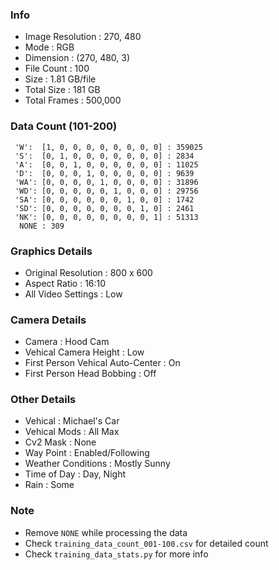 ### Info
- Image Resolution : 270, 480
- Mode : RGB
- Dimension : (270, 480, 3)
- File Count : 100
- Size : 1.81 GB/file
- Total Size : 181 GB
- Total Frames : 500,000

### Data Count (101-200)
```
 'W':  [1, 0, 0, 0, 0, 0, 0, 0, 0] : 359025
 'S':  [0, 1, 0, 0, 0, 0, 0, 0, 0] : 2834
 'A':  [0, 0, 1, 0, 0, 0, 0, 0, 0] : 11025
 'D':  [0, 0, 0, 1, 0, 0, 0, 0, 0] : 9639
 'WA': [0, 0, 0, 0, 1, 0, 0, 0, 0] : 31896
 'WD': [0, 0, 0, 0, 0, 1, 0, 0, 0] : 29756
 'SA': [0, 0, 0, 0, 0, 0, 1, 0, 0] : 1742
 'SD': [0, 0, 0, 0, 0, 0, 0, 1, 0] : 2461
 'NK': [0, 0, 0, 0, 0, 0, 0, 0, 1] : 51313
  NONE : 309
```

### Graphics Details
- Original Resolution : 800 x 600
- Aspect Ratio : 16:10
- All Video Settings : Low

### Camera Details
- Camera : Hood Cam
- Vehical Camera Height : Low
- First Person Vehical Auto-Center : On
- First Person Head Bobbing : Off

### Other Details
- Vehical : Michael's Car
- Vehical Mods : All Max 
- Cv2 Mask : None
- Way Point : Enabled/Following
- Weather Conditions : Mostly Sunny
- Time of Day : Day, Night
- Rain : Some

### Note
- Remove `NONE` while processing the data
- Check `training_data_count_001-100.csv` for detailed count
- Check `training_data_stats.py` for more info